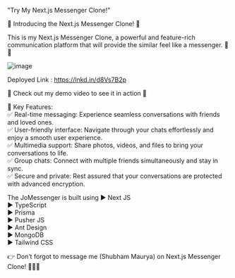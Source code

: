 
"Try My Next.js Messenger Clone!"


🚀 Introducing the Next.js Messenger Clone! 🚀




This is my Next.js Messenger Clone, a powerful and feature-rich communication platform that will provide the similar feel like a messenger. 📲💬

![image](https://github.com/Shubham996633/JoMessenger/assets/65014926/db4971a9-80fa-4bad-b5d6-84c005b900c0)



Deployed Link : https://lnkd.in/d8Vs7B2p



🎥 Check out my demo video to see it in action 🎥

🌟 Key Features:<br>
✅ Real-time messaging: Experience seamless conversations with friends and loved ones.<br>
✅ User-friendly interface: Navigate through your chats effortlessly and enjoy a smooth user experience.<br>
✅ Multimedia support: Share photos, videos, and files to bring your conversations to life.<br>
✅ Group chats: Connect with multiple friends simultaneously and stay in sync.<br>
✅ Secure and private: Rest assured that your conversations are protected with advanced encryption.<br>

The JoMessenger is built using 
► Next JS<br>
► TypeScript<br>
► Prisma<br>
► Pusher JS<br>
► Ant Design<br>
► MongoDB<br>
► Tailwind CSS<br>

👉 Don’t forgot to message me (Shubham Maurya) on Next.js Messenger Clone! 🚀📲💬
